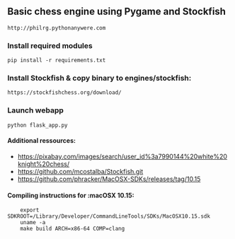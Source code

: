 ## Basic chess engine using Pygame and Stockfish
    
    http://philrg.pythonanywere.com

### Install required modules
    pip install -r requirements.txt

### Install Stockfish & copy binary to engines/stockfish:

    https://stockfishchess.org/download/

### Launch webapp
    python flask_app.py

#### Additional ressources:
- https://pixabay.com/images/search/user_id%3a7990144%20white%20knight%20chess/
- https://github.com/mcostalba/Stockfish.git
- https://github.com/phracker/MacOSX-SDKs/releases/tag/10.15

#### Compiling instructions for :macOSX 10.15:
```
    export SDKROOT=/Library/Developer/CommandLineTools/SDKs/MacOSX10.15.sdk
    uname -a
    make build ARCH=x86-64 COMP=clang
```
